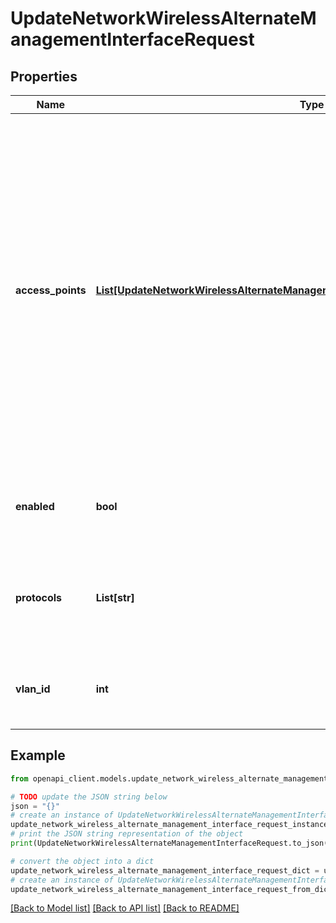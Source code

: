 # UpdateNetworkWirelessAlternateManagementInterfaceRequest


## Properties

Name | Type | Description | Notes
------------ | ------------- | ------------- | -------------
**access_points** | [**List[UpdateNetworkWirelessAlternateManagementInterfaceRequestAccessPointsInner]**](UpdateNetworkWirelessAlternateManagementInterfaceRequestAccessPointsInner.md) | Array of access point serial number and IP assignment. Note: accessPoints IP assignment is not applicable for template networks, in other words, do not put &#39;accessPoints&#39; in the body when updating template networks. Also, an empty &#39;accessPoints&#39; array will remove all previous static IP assignments | [optional] 
**enabled** | **bool** | Boolean value to enable or disable alternate management interface | [optional] 
**protocols** | **List[str]** | Can be one or more of the following values: &#39;radius&#39;, &#39;snmp&#39;, &#39;syslog&#39; or &#39;ldap&#39; | [optional] 
**vlan_id** | **int** | Alternate management interface VLAN, must be between 1 and 4094 | [optional] 

## Example

```python
from openapi_client.models.update_network_wireless_alternate_management_interface_request import UpdateNetworkWirelessAlternateManagementInterfaceRequest

# TODO update the JSON string below
json = "{}"
# create an instance of UpdateNetworkWirelessAlternateManagementInterfaceRequest from a JSON string
update_network_wireless_alternate_management_interface_request_instance = UpdateNetworkWirelessAlternateManagementInterfaceRequest.from_json(json)
# print the JSON string representation of the object
print(UpdateNetworkWirelessAlternateManagementInterfaceRequest.to_json())

# convert the object into a dict
update_network_wireless_alternate_management_interface_request_dict = update_network_wireless_alternate_management_interface_request_instance.to_dict()
# create an instance of UpdateNetworkWirelessAlternateManagementInterfaceRequest from a dict
update_network_wireless_alternate_management_interface_request_from_dict = UpdateNetworkWirelessAlternateManagementInterfaceRequest.from_dict(update_network_wireless_alternate_management_interface_request_dict)
```
[[Back to Model list]](../README.md#documentation-for-models) [[Back to API list]](../README.md#documentation-for-api-endpoints) [[Back to README]](../README.md)


